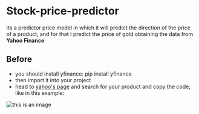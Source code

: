 # Stock-price-predictor
Its a predictor price model in which it will predict the direction of the price of a product, and for that I predict the price of gold obtaining the data from
**Yahoo Finance**
## Before
- you should install yfinance: pip install yfinance
- then import it into your project
- head to [yahoo's page](https://finance.yahoo.com/) and search for your product and copy the code, like in this example:

![this is an image](/home/jihadmz/Pictures/yahoo.png)
